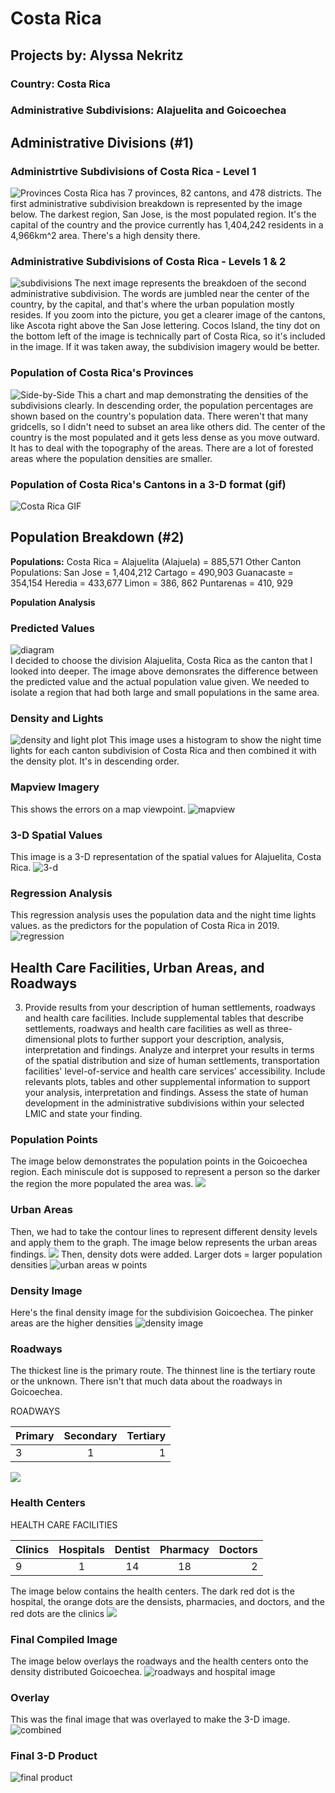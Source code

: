 # Costa Rica
## Projects by: Alyssa Nekritz
### Country: Costa Rica
### Administrative Subdivisions: Alajuelita and Goicoechea

## Administrative Divisions (#1)

### Administrtive Subdivisions of Costa Rica - Level 1
![Provinces](cri_pop19.png)
Costa Rica has 7 provinces, 82 cantons, and 478 districts. The first administrative subdivision breakdown is represented by the image below.
The darkest region, San Jose, is the most populated region. It's the capital of the country and the provice currently has 1,404,242 residents in a 4,966km^2 area. There's a high density there.

### Administrative Subdivisions of Costa Rica - Levels 1 & 2
![subdivisions](costa_rica_homework.png)
The next image represents the breakdoen of the second administrative subdivision. The words are jumbled near the center of the country, by the capital, and that's where the urban population mostly resides. If you zoom into the picture, you get a clearer image of the cantons, like Ascota right above the San Jose lettering. Cocos Island, the tiny dot on the bottom left of the image is technically part of Costa Rica, so it's included in the image. If it was taken away, the subdivision imagery would be better.

### Population of Costa Rica's Provinces
![Side-by-Side](costa_rica_project1part3_bothcharts.png)
This a chart and map demonstrating the densities of the subdivisions clearly. In descending order, the population percentages are shown based on the country's population data. There weren't that many gridcells, so I didn't need to subset an area like others did. The center of the country is the most populated and it gets less dense as you move outward. It has to deal with the topography of the areas. There are a lot of forested areas where the population densities are smaller.

### Population of Costa Rica's Cantons in a 3-D format (gif)
![Costa Rica GIF](CostaRica.gif)

## Population Breakdown (#2)
**Populations:**
Costa Rica = 
Alajuelita (Alajuela) = 885,571 
Other Canton Populations:
San Jose  = 1,404,212
Cartago = 490,903
Guanacaste = 354,154
Heredia = 433,677
Limon = 386, 862
Puntarenas = 410, 929

**Population Analysis** 
### Predicted Values
![diagram](project2_part2_alajuelita_pop.png)  
I decided to choose the division Alajuelita, Costa Rica as the canton that I looked into deeper. The image above demonsrates the difference between the predicted value and the actual population value given. We needed to isolate a region that had both large and small populations in the same area.

### Density and Lights
![density and light plot](project2_histogramanddensity_ntl.png)
This image uses a histogram to show the night time lights for each canton subdivision of Costa Rica and then combined it with the density plot. It's in descending order.

### Mapview Imagery
This shows the errors on a map viewpoint. 
![mapview](project2_part2_mapview.png)
### 3-D Spatial Values
This image is a 3-D representation of the spatial values for Alajuelita, Costa Rica.
![3-d](project2_part2_plot3D.png)

### Regression Analysis
This regression analysis uses the population data and the night time lights values. as the predictors for the population of Costa Rica in 2019.
![regression](project2pt1_stretchgoal1_attempt.png)


## Health Care Facilities, Urban Areas, and Roadways 
3. Provide results from your description of human settlements, roadways and health care facilities.  Include supplemental tables that describe settlements, roadways and health care facilities as well as three-dimensional plots to further support your description, analysis, interpretation and findings.  Analyze and interpret your results in terms of the spatial distribution and size of human settlements, transportation facilities' level-of-service and health care services' accessibility.  Include relevants plots, tables and other supplemental information to support your analysis, interpretation and findings.  Assess the state of human development in the administrative subdivisions within your selected LMIC and state your finding.
### Population Points
The image below demonstrates the population points in the Goicoechea region. Each miniscule dot is supposed to represent a person so the darker the region the more populated the area was.
![](Goicoechea_pop_points.png)
### Urban Areas
Then, we had to take the contour lines to represent different density levels and apply them to the graph. The image below represents the urban areas findings.
![](Goicoechea_urban_areas.png)
Then, density dots were added. Larger dots = larger population densities
![urban areas w points](Goicoechea_urban_areas_with_points.png)

### Density Image
Here's the final density image for the subdivision Goicoechea. The pinker areas are the higher densities
![density image](density_image.png)

### Roadways
The thickest line is the primary route. The thinnest line is the tertiary route or the unknown. There isn't that much data about the roadways in Goicoechea.

ROADWAYS

| Primary | Secondary | Tertiary |
| ------- |:---------:| --------:|
|3        |1          |1         |
![](roadways_.png)

### Health Centers

HEALTH CARE FACILITIES

| Clinics | Hospitals | Dentist | Pharmacy | Doctors |
| ------- |:---------:|:-------:|:--------:| -------:|
|9        |1          |14       |18        |2        |

The image below contains the health centers. The dark red dot is the hospital, the orange dots are the densists, pharmacies, and doctors, and the red dots are the clinics
![](health_centers.png)


### Final Compiled Image
The image below overlays the roadways and the health centers onto the density distributed Goicoechea.
![roadways and hospital image](roadways_and_hospitals.png)

### Overlay
This was the final image that was overlayed to make the 3-D image.
![combined](combined.png)

### Final 3-D Product
![final product](final_image.png)
